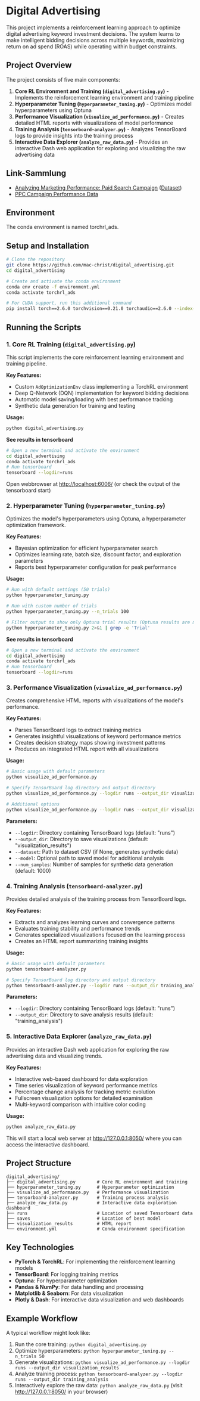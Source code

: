 # Digital Advertising
This project implements a reinforcement learning approach to optimize digital advertising keyword investment decisions. The system learns to make intelligent bidding decisions across multiple keywords, maximizing return on ad spend (ROAS) while operating within budget constraints.

## Project Overview
The project consists of five main components:
1. **Core RL Environment and Training (`digital_advertising.py`)** - Implements the reinforcement learning environment and training pipeline
2. **Hyperparameter Tuning (`hyperparameter_tuning.py`)** - Optimizes model hyperparameters using Optuna
3. **Performance Visualization (`visualize_ad_performance.py`)** - Creates detailed HTML reports with visualizations of model performance
4. **Training Analysis (`tensorboard-analyzer.py`)** - Analyzes TensorBoard logs to provide insights into the training process
5. **Interactive Data Explorer (`analyze_raw_data.py`)** - Provides an interactive Dash web application for exploring and visualizing the raw advertising data

## Link-Sammlung
- [Analyzing Marketing Performance: Paid Search Campaign](https://medium.com/@farizalfitraaa/analyzing-marketing-performance-paid-search-campaign-6a9ed5f71c7f) ([Dataset](https://www.kaggle.com/datasets/marceaxl82/shopping-mall-paid-search-campaign-dataset))
- [PPC Campaign Performance Data](https://www.kaggle.com/datasets/aashwinkumar/ppc-campaign-performance-data)

## Environment
The conda environment is named torchrl_ads.

## Setup and Installation
```bash
# Clone the repository
git clone https://github.com/mac-christ/digital_advertising.git
cd digital_advertising

# Create and activate the conda environment
conda env create -f environment.yml
conda activate torchrl_ads

# For CUDA support, run this additional command
pip install torch==2.6.0 torchvision==0.21.0 torchaudio==2.6.0 --index-url https://download.pytorch.org/whl/cu124
```

## Running the Scripts
### 1. Core RL Training (`digital_advertising.py`)
This script implements the core reinforcement learning environment and training pipeline.

**Key Features:**
- Custom `AdOptimizationEnv` class implementing a TorchRL environment
- Deep Q-Network (DQN) implementation for keyword bidding decisions
- Automatic model saving/loading with best performance tracking
- Synthetic data generation for training and testing

**Usage:**
```bash
python digital_advertising.py
```

**See results in tensorboard**
```bash
# Open a new terminal and activate the environment
cd digital_advertising
conda activate torchrl_ads
# Run tensorboard
tensorboard --logdir=runs
```
Open webbrowser at <http://localhost:6006/> (or check the output of the tensorboard start)

### 2. Hyperparameter Tuning (`hyperparameter_tuning.py`)
Optimizes the model's hyperparameters using Optuna, a hyperparameter optimization framework.

**Key Features:**
- Bayesian optimization for efficient hyperparameter search
- Optimizes learning rate, batch size, discount factor, and exploration parameters
- Reports best hyperparameter configuration for peak performance

**Usage:**
```bash
# Run with default settings (50 trials)
python hyperparameter_tuning.py

# Run with custom number of trials
python hyperparameter_tuning.py --n_trials 100

# Filter output to show only Optuna trial results (Optuna results are moved from St.Err to St.Out)
python hyperparameter_tuning.py 2>&1 | grep -e 'Trial'
```

**See results in tensorboard**
```bash
# Open a new terminal and activate the environment
cd digital_advertising
conda activate torchrl_ads
# Run tensorboard
tensorboard --logdir=runs
```

### 3. Performance Visualization (`visualize_ad_performance.py`)
Creates comprehensive HTML reports with visualizations of the model's performance.

**Key Features:**
- Parses TensorBoard logs to extract training metrics
- Generates insightful visualizations of keyword performance metrics
- Creates decision strategy maps showing investment patterns
- Produces an integrated HTML report with all visualizations

**Usage:**
```bash
# Basic usage with default parameters
python visualize_ad_performance.py

# Specify TensorBoard log directory and output directory
python visualize_ad_performance.py --logdir runs --output_dir visualization_results

# Additional options
python visualize_ad_performance.py --logdir runs --output_dir visualization_results --dataset path/to/dataset.csv --num_samples 2000
```

**Parameters:**
- `--logdir`: Directory containing TensorBoard logs (default: "runs")
- `--output_dir`: Directory to save visualizations (default: "visualization_results")
- `--dataset`: Path to dataset CSV (if None, generates synthetic data)
- `--model`: Optional path to saved model for additional analysis
- `--num_samples`: Number of samples for synthetic data generation (default: 1000)

### 4. Training Analysis (`tensorboard-analyzer.py`)
Provides detailed analysis of the training process from TensorBoard logs.

**Key Features:**
- Extracts and analyzes learning curves and convergence patterns
- Evaluates training stability and performance trends
- Generates specialized visualizations focused on the learning process
- Creates an HTML report summarizing training insights

**Usage:**
```bash
# Basic usage with default parameters
python tensorboard-analyzer.py

# Specify TensorBoard log directory and output directory
python tensorboard-analyzer.py --logdir runs --output_dir training_analysis
```

**Parameters:**
- `--logdir`: Directory containing TensorBoard logs (default: "runs")
- `--output_dir`: Directory to save analysis results (default: "training_analysis")

### 5. Interactive Data Explorer (`analyze_raw_data.py`)

Provides an interactive Dash web application for exploring the raw advertising data and visualizing trends.

**Key Features:**
- Interactive web-based dashboard for data exploration
- Time series visualization of keyword performance metrics
- Percentage change analysis for tracking metric evolution
- Fullscreen visualization options for detailed examination
- Multi-keyword comparison with intuitive color coding

**Usage:**
```bash
python analyze_raw_data.py
```

This will start a local web server at http://127.0.0.1:8050/ where you can access the interactive dashboard.


## Project Structure
```
digital_advertising/
├── digital_advertising.py        # Core RL environment and training
├── hyperparameter_tuning.py      # Hyperparameter optimization
├── visualize_ad_performance.py   # Performance visualization
├── tensorboard-analyzer.py       # Training process analysis
├── analyze_raw_data.py           # Interactive data exploration dashboard
├── runs                          # Location of saved Tensorboard data
├── saves                         # Location of best model
├── visualization_results         # HTML report
└── environment.yml               # Conda environment specification
```

## Key Technologies
- **PyTorch & TorchRL**: For implementing the reinforcement learning models
- **TensorBoard**: For logging training metrics
- **Optuna**: For hyperparameter optimization
- **Pandas & NumPy**: For data handling and processing
- **Matplotlib & Seaborn**: For data visualization
- **Plotly & Dash**: For interactive data visualization and web dashboards

## Example Workflow
A typical workflow might look like:

1. Run the core training: `python digital_advertising.py`
2. Optimize hyperparameters: `python hyperparameter_tuning.py --n_trials 50`
3. Generate visualizations: `python visualize_ad_performance.py --logdir runs --output_dir visualization_results`
4. Analyze training process: `python tensorboard-analyzer.py --logdir runs --output_dir training_analysis`
5. Interactively explore the raw data: `python analyze_raw_data.py` (visit http://127.0.0.1:8050/ in your browser)
